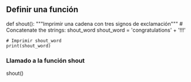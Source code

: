 ## Definir una función

def shout():
    """Imprimir una cadena con tres signos de exclamación"""
    # Concatenate the strings: shout_word
    shout_word = 'congratulations' + '!!!'

    # Imprimir shout_word
    print(shout_word)

### Llamado a la función shout

shout()